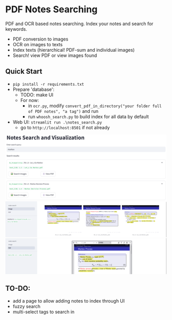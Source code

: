 # PDF Notes Searching
PDF and OCR based notes searching. Index your notes and search for keywords. 
- PDF conversion to images
- OCR on images to texts
- Index texts (hierarchical! PDF-sum and individual images)
- Search! view PDF or view images found

## Quick Start
- `pip install -r requirements.txt`
- Prepare 'database': 
    - TODO: make UI
    - For now: 
        - in `ocr.py`, modify `convert_pdf_in_directory("your folder full of PDF notes", "a tag")` and run
        - run `whoosh_search.py` to build index for all data by default
- Web UI: `streamlit run .\notes_search.py`
    - go to `http://localhost:8501` if not already

![markov](markov.png)
![images](images.png)
![pdf](pdf.png)

## TO-DO:
- add a page to allow adding notes to index through UI
- fuzzy search
- multi-select tags to search in
